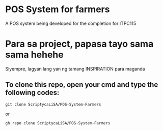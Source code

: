 # POS System for farmers
A POS system being developed for the completion for ITPC115
# Para sa project, papasa tayo sama sama hehehe
Siyempre, lagyan lang yan ng tamang INSPIRATION para maganda
## To clone this repo, open your cmd and type the following codes:
```
git clone ScriptycaLiSA/POS-System-Farmers
```
or
```
gh repo clone ScriptycaLiSA/POS-System-Farmers
```
